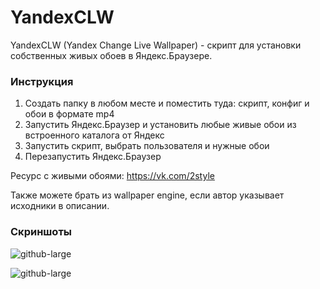 # YandexCLW
YandexCLW (Yandex Change Live Wallpaper) - скрипт для установки собственных живых обоев в Яндекс.Браузере.

### Инструкция
1. Создать папку в любом месте и поместить туда: скрипт, конфиг и обои в формате mp4
2. Запустить Яндекс.Браузер и установить любые живые обои из встроенного каталога от Яндекс
3. Запустить скрипт, выбрать пользователя и нужные обои
4. Перезапустить Яндекс.Браузер

Ресурс с живыми обоями: https://vk.com/2style

Также можете брать из wallpaper engine, если автор указывает исходники в описании.
### Скриншоты
![github-large](https://repository-images.githubusercontent.com/488323428/add0ddb0-8160-4fa2-b6c0-00a33b32de50)

![github-large](https://downloader.disk.yandex.ru/preview/d879ae8d399e0d8182210adc214fc2376b5b669a7c6e716cc24a2aa58ddaca05/6271b37b/TmFqWUfg9M5JjQAnZte7h7kYLmJvM6JEfrBrKwc2hCH7JGmCM_0Otunv9B-yTF21W3W-Z9UXjfTR7HYaoq61Gg%3D%3D?uid=0&filename=2.png&disposition=inline&hash=&limit=0&content_type=image%2Fpng&owner_uid=0&tknv=v2&size=2560x1324)
